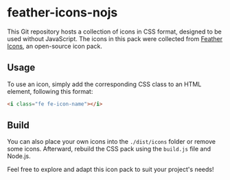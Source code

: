 # feather-icons-nojs

This Git repository hosts a collection of icons in CSS format, designed to be used without JavaScript. The icons in this pack were collected from [Feather Icons](https://feathericons.com/), an open-source icon pack.

## Usage

To use an icon, simply add the corresponding CSS class to an HTML element, following this format:

```html
<i class="fe fe-icon-name"></i>
```

## Build

You can also place your own icons into the `./dist/icons` folder or remove some icons. Afterward, rebuild the CSS pack using the `build.js` file and Node.js.

Feel free to explore and adapt this icon pack to suit your project's needs!